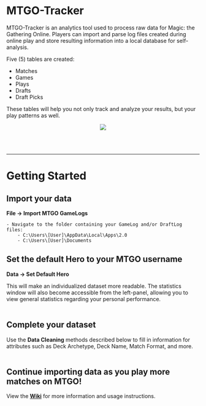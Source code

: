 # MTGO-Tracker
MTGO-Tracker is an analytics tool used to process raw data for Magic: the Gathering Online. Players can import and parse log files created during online play and store resulting information into a local database for self-analysis.

Five (5) tables are created: 
* Matches
* Games
* Plays
* Drafts
* Draft Picks

These tables will help you not only track and analyze your results, but your play patterns as well.

<p align="center">
<img src="https://github.com/cderickson/MTGO-Tracker/blob/main/readme_img.PNG?raw=true">
</p>
<br><br>

- - - -

# Getting Started
## Import your data
<b>File -> Import MTGO GameLogs</b>

	- Navigate to the folder containing your GameLog and/or DraftLog files:
		- C:\Users\[User]\AppData\Local\Apps\2.0
		- C:\Users\[User]\Documents

## Set the default Hero to your MTGO username
<b>Data -> Set Default Hero</b>

This will make an individualized dataset more readable. The statistics window will also become accessible from the left-panel, allowing you to view general statistics regarding your personal performance.
<br><br>

## Complete your dataset
Use the **Data Cleaning** methods described below to fill in information for attributes such as Deck Archetype, Deck Name, Match Format, and more.
<br><br>

## Continue importing data as you play more matches on MTGO!
View the <b><a href=https://github.com/cderickson/MTGO-Tracker/wiki>Wiki</a></b> for more information and usage instructions.
<br><br>
